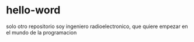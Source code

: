 # hello-word
solo otro repositorio
soy ingeniero radioelectronico, que quiere empezar en el mundo de la programacion
